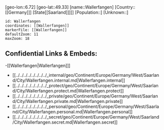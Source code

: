 ﻿---
location: [49.33,6.72]
mapzoom: [7,12] 
mapmarker: city 
type: City
tags:
- geo/City


SpocWebEntityId: 35424
isDeleted: false
confidential: public

---
[geo-lon::6.72]
[geo-lat::49.33]
[name::Wallerfangen]
[Country::[[Germany]]]
[State[[Saarland]]]]]
[Population::]
[Unknown::]


```leaflet
id: Wallerfangen
coordinates: [[Wallerfangen]]
markerFile: [[Wallerfangen]]
defaultZoom: 11 
maxZoom: 18
```


## Confidential Links & Embeds: 
-[[Wallerfangen|Wallerfangen]]] 
- [[../../../../../../../../_internal/geo/Continent/Europe/Germany/West/Saarland/City/Wallerfangen.internal.md|Wallerfangen.internal]] 
- [[../../../../../../../../_protect/geo/Continent/Europe/Germany/West/Saarland/City/Wallerfangen.protect.md|Wallerfangen.protect]] 
- [[../../../../../../../../_private/geo/Continent/Europe/Germany/West/Saarland/City/Wallerfangen.private.md|Wallerfangen.private]] 
- [[../../../../../../../../_personal/geo/Continent/Europe/Germany/West/Saarland/City/Wallerfangen.personal.md|Wallerfangen.personal]] 
- [[../../../../../../../../_secret/geo/Continent/Europe/Germany/West/Saarland/City/Wallerfangen.secret.md|Wallerfangen.secret]] 
